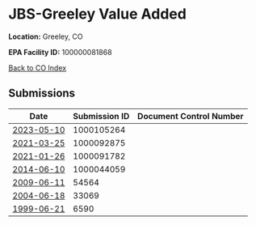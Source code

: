 # JBS-Greeley Value Added

**Location:** Greeley, CO

**EPA Facility ID:** 100000081868

[Back to CO Index](../../index.md)

## Submissions

| Date | Submission ID | Document Control Number |
|------|--------------|-------------------------|
| [2023-05-10](submissions/1000105264.md) | 1000105264 |  |
| [2021-03-25](submissions/1000092875.md) | 1000092875 |  |
| [2021-01-26](submissions/1000091782.md) | 1000091782 |  |
| [2014-06-10](submissions/1000044059.md) | 1000044059 |  |
| [2009-06-11](submissions/54564.md) | 54564 |  |
| [2004-06-18](submissions/33069.md) | 33069 |  |
| [1999-06-21](submissions/6590.md) | 6590 |  |
